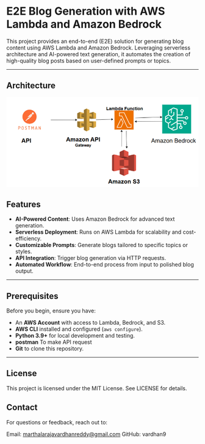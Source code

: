 # E2E Blog Generation with AWS Lambda and Amazon Bedrock

This project provides an end-to-end (E2E) solution for generating blog content using AWS Lambda and Amazon Bedrock. Leveraging serverless architecture and AI-powered text generation, it automates the creation of high-quality blog posts based on user-defined prompts or topics.

---

## Architecture

![alt text](image.png)

## Features
- **AI-Powered Content**: Uses Amazon Bedrock for advanced text generation.
- **Serverless Deployment**: Runs on AWS Lambda for scalability and cost-efficiency.
- **Customizable Prompts**: Generate blogs tailored to specific topics or styles.
- **API Integration**: Trigger blog generation via HTTP requests.
- **Automated Workflow**: End-to-end process from input to polished blog output.

---

## Prerequisites
Before you begin, ensure you have:
- An **AWS Account** with access to Lambda, Bedrock, and S3.
- **AWS CLI** installed and configured (`aws configure`).
- **Python 3.9+** for local development and testing.
- **postman** To make API request
- **Git** to clone this repository.

---

## License
This project is licensed under the MIT License. See LICENSE for details.

## Contact
For questions or feedback, reach out to:

Email: marthalarajavardhanreddy@gmail.com
GitHub: vardhan9
